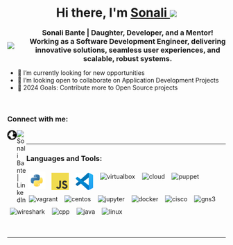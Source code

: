 <div align="center">
   <h1>Hi there, I'm <a href="https://sonalibante.tech">Sonali </a> <img src="https://media.giphy.com/media/hvRJCLFzcasrR4ia7z/giphy.gif" width="25px"> </h1>
</div>

<div align="center" style="display: flex; align-items: center; justify-content: center;">
    <h3 style="display: flex; align-items: center; margin: 0;">
        <img src="https://sonalibante.tech/wp-content/uploads/2024/06/13.gif" width="100" style="vertical-align: middle; margin-right: 10px;">
        Sonali Bante | Daughter, Developer, and a Mentor! 
        <br>
        Working as a Software Development Engineer, delivering innovative solutions, seamless user experiences, and scalable, robust systems.
    </h3>
</div>

- 🔭 I’m currently looking for new opportunities
- 👯 I’m looking open to collaborate on Application Development Projects
- 🥅 2024 Goals: Contribute more to Open Source projects

</br>

### Connect with me:

[<img align="left" alt="https://sonalibante.tech/" width="22px" src="https://raw.githubusercontent.com/iconic/open-iconic/master/svg/globe.svg" />][website]
[<img align="left" alt="Sonali Bante | LinkedIn" width="22px" src="https://cdn.jsdelivr.net/npm/simple-icons@v3/icons/linkedin.svg" />][linkedin]

</br>

---

### Languages and Tools:


<p align="left">
 
<img src="https://raw.githubusercontent.com/github/explore/80688e429a7d4ef2fca1e82350fe8e3517d3494d/topics/python/python.png" alt="Python" height="40" style="vertical-align:top; margin:4px">
<img src="https://raw.githubusercontent.com/github/explore/80688e429a7d4ef2fca1e82350fe8e3517d3494d/topics/javascript/javascript.png" alt="Javascript" height="40" style="vertical-align:top; margin:6px">
<img src="https://raw.githubusercontent.com/github/explore/80688e429a7d4ef2fca1e82350fe8e3517d3494d/topics/visual-studio-code/visual-studio-code.png" alt="VS Code" height="40" style="vertical-align:top; margin:6px">
<img src="https://user-images.githubusercontent.com/35185184/107476135-e3429980-6b3a-11eb-8cb2-d241e5663ebc.png" alt="virtualbox" height="40" style="vertical-align:top; margin:6px">
<img src="https://user-images.githubusercontent.com/35185184/107475807-55ff4500-6b3a-11eb-9451-86e1c9beeb62.jpg" alt="cloud" height="40" style="vertical-align:top; margin:6px">
<img src="https://user-images.githubusercontent.com/35185184/107476210-feada480-6b3a-11eb-8efb-b9d938aa3c59.jpg" alt="puppet" height="40" style="vertical-align:top; margin:6px">
<img src="https://user-images.githubusercontent.com/35185184/107476899-61ec0680-6b3c-11eb-9319-592331f8c283.png" alt="vagrant" height="40" style="vertical-align:top; margin:6px">
<img src="https://user-images.githubusercontent.com/35185184/107477154-e048a880-6b3c-11eb-926d-9f46b6434337.png" alt="centos" height="40" style="vertical-align:top; margin:6px">
<img src="https://user-images.githubusercontent.com/35185184/107477275-1554fb00-6b3d-11eb-88fd-4fda260abc70.png" alt="jupyter" height="40" style="vertical-align:top; margin:6px">
<img src="https://user-images.githubusercontent.com/35185184/107477394-47fef380-6b3d-11eb-9e63-fd15f905a358.png" alt="docker" height="40" style="vertical-align:top; margin:6px">
<img src="https://user-images.githubusercontent.com/35185184/107477590-9b714180-6b3d-11eb-82c0-38db203ec54a.png" alt="cisco" height="40" style="vertical-align:top; margin:6px">
<img src="https://user-images.githubusercontent.com/35185184/107477734-e723eb00-6b3d-11eb-8185-b7446efc7d7c.png" alt="gns3" height="40" style="vertical-align:top; margin:6px">
<img src="https://user-images.githubusercontent.com/35185184/107477952-497ceb80-6b3e-11eb-825d-5e2853c0d1d7.png" alt="wireshark" height="40" style="vertical-align:top; margin:6px">
<img src="https://user-images.githubusercontent.com/35185184/107478088-877a0f80-6b3e-11eb-8cb5-4f53937fdced.png" alt="cpp" height="40" style="vertical-align:top; margin:6px">
<img src="https://user-images.githubusercontent.com/35185184/107478251-c60fca00-6b3e-11eb-8106-dc27ce500009.png" alt="java" height="40" style="vertical-align:top; margin:6px">
<img src="https://user-images.githubusercontent.com/35185184/107478413-0c652900-6b3f-11eb-9af9-373fd23d82db.png" alt="linux" height="40" style="vertical-align:top; margin:6px">



</p>

</br>

---



[website]: https://sonalibante.tech/
[linkedin]: https://www.linkedin.com/in/sonalibante/
